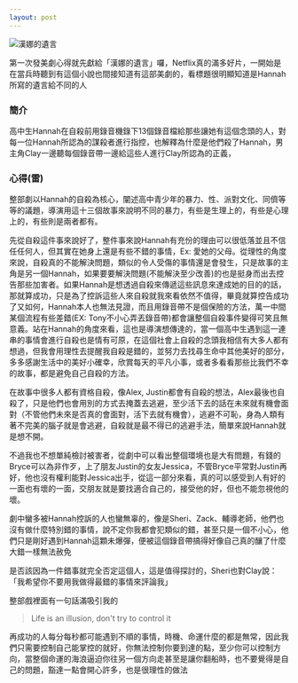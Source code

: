 ```yaml
---
layout: post
---
```


![漢娜的遺言](https://i.ytimg.com/vi/1jMsPILn4tg/maxresdefault.jpg)

第一次發美劇心得就先獻給「漢娜的遺言」囉，Netflix真的滿多好片，一開始是在當兵時聽到有這個小說也間接知道有這部美劇的，看標題很明顯知道是Hannah所寫的遺言給不同的人

### 簡介

高中生Hannah在自殺前用錄音機錄下13個錄音檔給那些讓她有這個念頭的人，對每一位Hannah所認為的謀殺者進行指控，也解釋為什麼是他們殺了Hannah，男主角Clay一邊聽每個錄音帶一邊給這些人進行Clay所認為的正義，

### 心得(雷)

整部劇以Hannah的自殺為核心，闡述高中青少年的暴力、性、派對文化、同儕等等的議題，導演用這十三個故事來說明不同的暴力，有些是生理上的，有些是心理上的，有些則是兩者都有。

先從自殺這件事來說好了，整件事來說Hannah有充份的理由可以很低落並且不信任任何人，但其實在她身上還是有些不錯的事情，Ex: 愛她的父母。從理性的角度來說，自殺真的不能解決問題，類似的令人受傷的事情還是會發生，只是故事的主角是另一個Hannah，如果要要解決問題(不能解決至少改善)的也是挺身而出去控告那些加害者。如果Hannah是想透過自殺來傳遞這些訊息來達成她的目的的話，那就算成功，只是為了控訴這些人來自殺就我來看依然不值得，畢竟就算控告成功了又如何，Hannah本人也無法見證，而且用錄音帶不是個保險的方法，萬一中間某個流程有些差錯(EX: Tony不小心弄丟錄音帶)都會讓整個自殺事件變得可笑且無意義。站在Hannah的角度來看，這也是導演想傳達的，當一個高中生遇到這一連串的事情會進行自殺也是情有可原，在這個社會上自殺的念頭我相信有大多人都有想過，但我會用理性去提醒我自殺是錯的，並努力去找尋生命中其他美好的部分，多多感謝生活中的美好小確幸，欣賞每天的平凡小事，或者多看看那些比我們不幸的故事，都是避免自己自殺的方法。

在故事中很多人都有資格自殺，像Alex, Justin都會有自殺的想法，Alex最後也自殺了，只是他們也會用別的方式去掩蓋去逃避，至少活下去的話在未來就有機會面對（不管他們未來是否真的會面對，活下去就有機會），逃避不可恥，身為人類有著不完美的腦子就是會逃避，自殺就是最不得已的逃避手法，簡單來說Hannah就是想不開。


不過我也不想單純檢討被害者，從劇中可以看出整個環境也是大有問題，有錢的Bryce可以為非作歹，上了朋友Justin的女友Jessica，不管Bryce平常對Justin再好，他也沒有權利能對Jessica出手，從這一部分來看，真的可以感受到人有好的一面也有壞的一面，交朋友就是要找適合自己的，接受他的好，但也不能忽視他的壞。

劇中蠻多被Hannah控訴的人也蠻無辜的，像是Sheri、Zack、輔導老師，他們也沒有做什麼特別錯的事情，說不定你我都會犯類似的錯，甚至只是一個不小心，他們只是剛好遇到Hannah這顆未爆彈，便被這個錄音帶搞得好像自己真的釀了什麼大錯一樣無法赦免

是否該因為一件錯事就完全否定這個人，這是值得探討的，Sheri也對Clay說：「我希望你不要用我做得最錯的事情來評論我」

整部戲裡面有一句話滿吸引我的

> Life is an illusion, don't try to control it

再成功的人每分每秒都可能遇到不順的事情，時機、命運什麼的都是無常，因此我們只需要控制自己能掌控的就好，你無法控制你要到達的點，至少你可以控制方向，當整個命運的海浪逼迫你往另一個方向走甚至是讓你翻船時，也不要覺得是自己的問題，豁達一點會開心許多，也是很理性的做法




